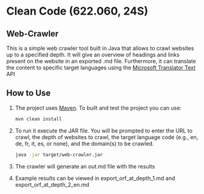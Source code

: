 # Clean Code (622.060, 24S)
## Web-Crawler

This is a simple web crawler tool built in Java that allows to crawl websites up to a specified depth.
It will give an overview of headings and links present on the website in an exported .md file.
Furthermore, it can translate the content to specific target languages using the 
<a href="https://rapidapi.com/microsoft-azure-org-microsoft-cognitive-services/api/microsoft-translator-text">Microsoft Translator Text</a> API

## How to Use

1. The project uses <a href="https://maven.apache.org/">Maven</a>. To built and test the project you can use:

   ```bash
   mvn clean install
   ```

2. To run it execute the JAR file. You will be prompted to enter the URL to crawl, the depth of websites to crawl, the target language code (e.g., en, de, fr, it, es, or none), and the domain(s) to be crawled.

   ```bash
   java -jar target/web-crawler.jar
   ```

3. The crawler will generate an out.md file with the results
4. Example results can be viewed in export_orf_at_depth_1.md and export_orf_at_depth_2_en.md


